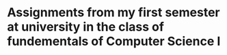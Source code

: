 # Assignments from my first semester at university in the class of fundementals of Computer Science I
